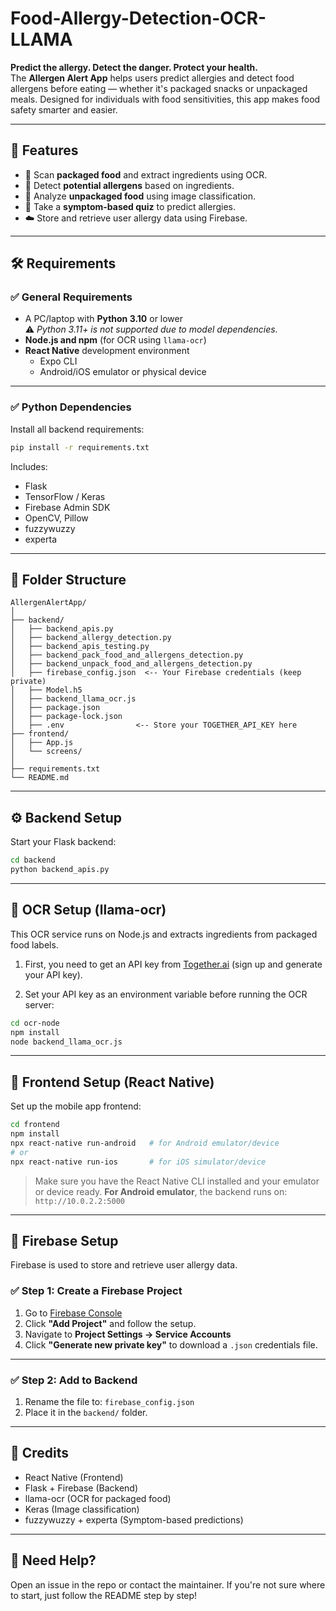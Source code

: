 # Food-Allergy-Detection-OCR-LLAMA
**Predict the allergy. Detect the danger. Protect your health.**  
The **Allergen Alert App** helps users predict allergies and detect food allergens before eating — whether it's packaged snacks or unpackaged meals. Designed for individuals with food sensitivities, this app makes food safety smarter and easier.

---

## 🚀 Features

- 📸 Scan **packaged food** and extract ingredients using OCR.
- 🤖 Detect **potential allergens** based on ingredients.
- 🥗 Analyze **unpackaged food** using image classification.
- 🧠 Take a **symptom-based quiz** to predict allergies.
- ☁️ Store and retrieve user allergy data using Firebase.

---

## 🛠️ Requirements

### ✅ General Requirements

- A PC/laptop with **Python 3.10** or lower  
  ⚠️ *Python 3.11+ is not supported due to model dependencies.*
- **Node.js and npm** (for OCR using `llama-ocr`)
- **React Native** development environment  
  - Expo CLI  
  - Android/iOS emulator or physical device

---

### ✅ Python Dependencies

Install all backend requirements:

```bash
pip install -r requirements.txt
````

Includes:

* Flask
* TensorFlow / Keras
* Firebase Admin SDK
* OpenCV, Pillow
* fuzzywuzzy
* experta

---

## 📁 Folder Structure

```
AllergenAlertApp/
│
├── backend/
│   ├── backend_apis.py
│   ├── backend_allergy_detection.py
│   ├── backend_apis_testing.py
│   ├── backend_pack_food_and_allergens_detection.py
│   ├── backend_unpack_food_and_allergens_detection.py
│   ├── firebase_config.json  <-- Your Firebase credentials (keep private)
│   ├── Model.h5
│   ├── backend_llama_ocr.js
│   ├── package.json
│   ├── package-lock.json
│   ├── .env                <-- Store your TOGETHER_API_KEY here
├── frontend/
│   ├── App.js
│   └── screens/
│
├── requirements.txt
└── README.md

```

---

## ⚙️ Backend Setup

Start your Flask backend:

```bash
cd backend
python backend_apis.py
```

---

## 🧾 OCR Setup (llama-ocr)

This OCR service runs on Node.js and extracts ingredients from packaged food labels.
1. First, you need to get an API key from [Together.ai](https://together.ai/) (sign up and generate your API key).

2. Set your API key as an environment variable before running the OCR server:

```bash
cd ocr-node
npm install
node backend_llama_ocr.js
```

---

## 📱 Frontend Setup (React Native)

Set up the mobile app frontend:
```bash
cd frontend
npm install
npx react-native run-android   # for Android emulator/device
# or
npx react-native run-ios       # for iOS simulator/device
````
> Make sure you have the React Native CLI installed and your emulator or device ready.
> **For Android emulator**, the backend runs on: `http://10.0.2.2:5000`
---

## 🔐 Firebase Setup

Firebase is used to store and retrieve user allergy data.

### ✅ Step 1: Create a Firebase Project

1. Go to [Firebase Console](https://console.firebase.google.com/)
2. Click **"Add Project"** and follow the setup.
3. Navigate to **Project Settings → Service Accounts**
4. Click **"Generate new private key"** to download a `.json` credentials file.

---

### ✅ Step 2: Add to Backend

1. Rename the file to: `firebase_config.json`
2. Place it in the `backend/` folder.

---

## 🙌 Credits

* React Native (Frontend)
* Flask + Firebase (Backend)
* llama-ocr (OCR for packaged food)
* Keras (Image classification)
* fuzzywuzzy + experta (Symptom-based predictions)

---

## 📩 Need Help?

Open an issue in the repo or contact the maintainer.
If you're not sure where to start, just follow the README step by step!

```

